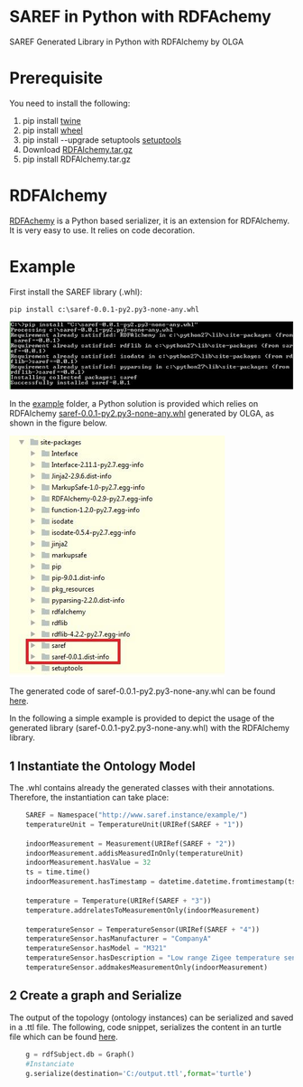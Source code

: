 # SAREF in Python with RDFAchemy

SAREF Generated Library in Python with RDFAlchemy by OLGA

# Prerequisite

You need to install the following:
 1. pip install [twine](https://pypi.python.org/pypi/twine)
 2. pip install [wheel](https://pip.pypa.io/en/stable/reference/pip_wheel/)
 3. pip install --upgrade setuptools [setuptools](https://pypi.python.org/pypi/setuptools)
 4. Download [RDFAlchemy.tar.gz](https://pypi.python.org/pypi/RDFAlchemy/)
 5. pip install RDFAlchemy.tar.gz

# RDFAlchemy

[RDFAchemy](https://github.com/gjhiggins/RDFAlchemy) is a Python based serializer, it is an extension for RDFAlchemy. It is very easy to use. It relies on code decoration.

# Example

First install the SAREF library (.whl):

```
pip install c:\saref-0.0.1-py2.py3-none-any.whl
```

![](./figures/pip.png)

In the [example](./example/) folder, a Python solution is provided which relies on RDFAlchemy [saref-0.0.1-py2.py3-none-any.whl](./package/) generated by OLGA, as shown in the figure below.

![](./figures/dependencies.png)

The generated code of saref-0.0.1-py2.py3-none-any.whl can be found [here](./generatedCode/).

In the following a simple example is provided to depict the usage of the generated library (saref-0.0.1-py2.py3-none-any.whl) with the RDFAlchemy library.

## 1 Instantiate the Ontology Model

The .whl contains already the generated classes with their annotations. Therefore, the instantiation can take place:

```Python 
    SAREF = Namespace("http://www.saref.instance/example/")
    temperatureUnit = TemperatureUnit(URIRef(SAREF + "1"))

    indoorMeasurement = Measurement(URIRef(SAREF + "2"))
    indoorMeasurement.addisMeasuredInOnly(temperatureUnit)
    indoorMeasurement.hasValue = 32
    ts = time.time()
    indoorMeasurement.hasTimestamp = datetime.datetime.fromtimestamp(ts).strftime('%Y-%m-%d %H:%M:%S')

    temperature = Temperature(URIRef(SAREF + "3"))
    temperature.addrelatesToMeasurementOnly(indoorMeasurement)

    temperatureSensor = TemperatureSensor(URIRef(SAREF + "4"))
    temperatureSensor.hasManufacturer = "CompanyA"
    temperatureSensor.hasModel = "M321"
    temperatureSensor.hasDescription = "Low range Zigee temperature sensor"
    temperatureSensor.addmakesMeasurementOnly(indoorMeasurement)
```

## 2 Create a graph and Serialize

The output of the topology (ontology instances) can be serialized and saved in a .ttl file. The following, code snippet, serializes the content in an turtle file which can be found [here](./generatedOntologyInstance/).

```Python
	g = rdfSubject.db = Graph()
	#Instanciate
	g.serialize(destination='C:/output.ttl',format='turtle')
```

